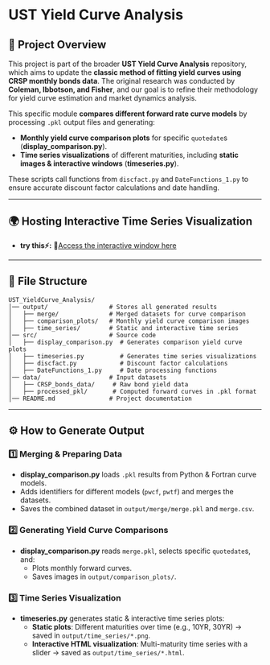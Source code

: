 # UST Yield Curve Analysis

## 📌 Project Overview
This project is part of the broader **UST Yield Curve Analysis** repository, which aims to update the **classic method of fitting yield curves using CRSP monthly bonds data**. The original research was conducted by **Coleman, Ibbotson, and Fisher**, and our goal is to refine their methodology for yield curve estimation and market dynamics analysis.

This specific module **compares different forward rate curve models** by processing `.pkl` output files and generating:  
- **Monthly yield curve comparison plots** for specific `quotedate`s (**display_comparison.py**).  
- **Time series visualizations** of different maturities, including **static images & interactive windows** (**timeseries.py**).  

These scripts call functions from `discfact.py` and `DateFunctions_1.py` to ensure accurate discount factor calculations and date handling.

---

## 🌍 Hosting Interactive Time Series Visualization
- **try this⚡️:** 🔗[Access the interactive window here](https://xiaoxiguazi.github.io/UST_YieldCurve_Analysis/parbd_rate.html)

---

## 📂 File Structure
```
UST_YieldCurve_Analysis/
│── output/                 # Stores all generated results
│   ├── merge/              # Merged datasets for curve comparison
│   ├── comparison_plots/   # Monthly yield curve comparison images
│   ├── time_series/        # Static and interactive time series
│── src/                    # Source code
│   ├── display_comparison.py  # Generates comparison yield curve plots
│   ├── timeseries.py          # Generates time series visualizations
│   ├── discfact.py            # Discount factor calculations
│   ├── DateFunctions_1.py     # Date processing functions
│── data/                   # Input datasets
│   ├── CRSP_bonds_data/     # Raw bond yield data
│   ├── processed_pkl/       # Computed forward curves in .pkl format
│── README.md               # Project documentation
```

---

## ⚙️ How to Generate Output
### **1️⃣ Merging & Preparing Data**
- **display_comparison.py** loads `.pkl` results from Python & Fortran curve models.
- Adds identifiers for different models (`pwcf`, `pwtf`) and merges the datasets.
- Saves the combined dataset in `output/merge/merge.pkl` and `merge.csv`.

### **2️⃣ Generating Yield Curve Comparisons**
- **display_comparison.py** reads `merge.pkl`, selects specific `quotedate`s, and:
  - Plots monthly forward curves.
  - Saves images in `output/comparison_plots/`.

### **3️⃣ Time Series Visualization**
- **timeseries.py** generates static & interactive time series plots:
  - **Static plots**: Different maturities over time (e.g., 10YR, 30YR) → saved in `output/time_series/*.png`.
  - **Interactive HTML visualization**: Multi-maturity time series with a slider → saved as `output/time_series/*.html`.
